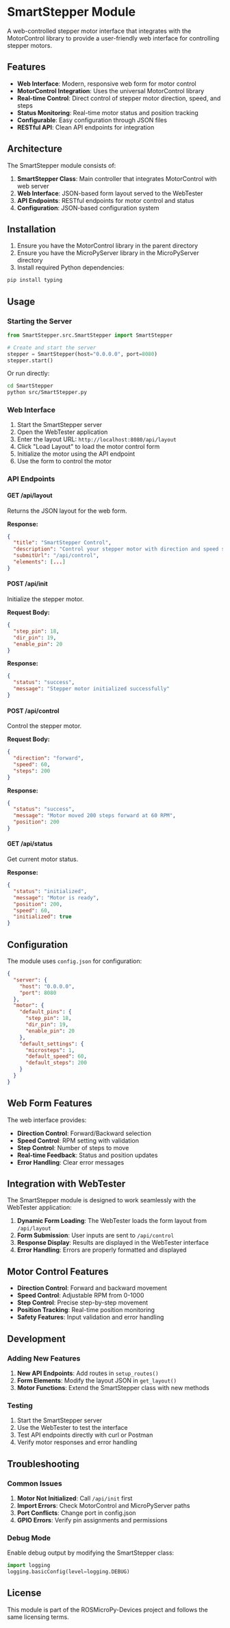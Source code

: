 # SmartStepper Module

A web-controlled stepper motor interface that integrates with the MotorControl library to provide a user-friendly web interface for controlling stepper motors.

## Features

- **Web Interface**: Modern, responsive web form for motor control
- **MotorControl Integration**: Uses the universal MotorControl library
- **Real-time Control**: Direct control of stepper motor direction, speed, and steps
- **Status Monitoring**: Real-time motor status and position tracking
- **Configurable**: Easy configuration through JSON files
- **RESTful API**: Clean API endpoints for integration

## Architecture

The SmartStepper module consists of:

1. **SmartStepper Class**: Main controller that integrates MotorControl with web server
2. **Web Interface**: JSON-based form layout served to the WebTester
3. **API Endpoints**: RESTful endpoints for motor control and status
4. **Configuration**: JSON-based configuration system

## Installation

1. Ensure you have the MotorControl library in the parent directory
2. Ensure you have the MicroPyServer library in the MicroPyServer directory
3. Install required Python dependencies:

```bash
pip install typing
```

## Usage

### Starting the Server

```python
from SmartStepper.src.SmartStepper import SmartStepper

# Create and start the server
stepper = SmartStepper(host="0.0.0.0", port=8080)
stepper.start()
```

Or run directly:

```bash
cd SmartStepper
python src/SmartStepper.py
```

### Web Interface

1. Start the SmartStepper server
2. Open the WebTester application
3. Enter the layout URL: `http://localhost:8080/api/layout`
4. Click "Load Layout" to load the motor control form
5. Initialize the motor using the API endpoint
6. Use the form to control the motor

### API Endpoints

#### GET /api/layout
Returns the JSON layout for the web form.

**Response:**
```json
{
  "title": "SmartStepper Control",
  "description": "Control your stepper motor with direction and speed settings",
  "submitUrl": "/api/control",
  "elements": [...]
}
```

#### POST /api/init
Initialize the stepper motor.

**Request Body:**
```json
{
  "step_pin": 18,
  "dir_pin": 19,
  "enable_pin": 20
}
```

**Response:**
```json
{
  "status": "success",
  "message": "Stepper motor initialized successfully"
}
```

#### POST /api/control
Control the stepper motor.

**Request Body:**
```json
{
  "direction": "forward",
  "speed": 60,
  "steps": 200
}
```

**Response:**
```json
{
  "status": "success",
  "message": "Motor moved 200 steps forward at 60 RPM",
  "position": 200
}
```

#### GET /api/status
Get current motor status.

**Response:**
```json
{
  "status": "initialized",
  "message": "Motor is ready",
  "position": 200,
  "speed": 60,
  "initialized": true
}
```

## Configuration

The module uses `config.json` for configuration:

```json
{
  "server": {
    "host": "0.0.0.0",
    "port": 8080
  },
  "motor": {
    "default_pins": {
      "step_pin": 18,
      "dir_pin": 19,
      "enable_pin": 20
    },
    "default_settings": {
      "microsteps": 1,
      "default_speed": 60,
      "default_steps": 200
    }
  }
}
```

## Web Form Features

The web interface provides:

- **Direction Control**: Forward/Backward selection
- **Speed Control**: RPM setting with validation
- **Step Control**: Number of steps to move
- **Real-time Feedback**: Status and position updates
- **Error Handling**: Clear error messages

## Integration with WebTester

The SmartStepper module is designed to work seamlessly with the WebTester application:

1. **Dynamic Form Loading**: The WebTester loads the form layout from `/api/layout`
2. **Form Submission**: User inputs are sent to `/api/control`
3. **Response Display**: Results are displayed in the WebTester interface
4. **Error Handling**: Errors are properly formatted and displayed

## Motor Control Features

- **Direction Control**: Forward and backward movement
- **Speed Control**: Adjustable RPM from 0-1000
- **Step Control**: Precise step-by-step movement
- **Position Tracking**: Real-time position monitoring
- **Safety Features**: Input validation and error handling

## Development

### Adding New Features

1. **New API Endpoints**: Add routes in `setup_routes()`
2. **Form Elements**: Modify the layout JSON in `get_layout()`
3. **Motor Functions**: Extend the SmartStepper class with new methods

### Testing

1. Start the SmartStepper server
2. Use the WebTester to test the interface
3. Test API endpoints directly with curl or Postman
4. Verify motor responses and error handling

## Troubleshooting

### Common Issues

1. **Motor Not Initialized**: Call `/api/init` first
2. **Import Errors**: Check MotorControl and MicroPyServer paths
3. **Port Conflicts**: Change port in config.json
4. **GPIO Errors**: Verify pin assignments and permissions

### Debug Mode

Enable debug output by modifying the SmartStepper class:

```python
import logging
logging.basicConfig(level=logging.DEBUG)
```

## License

This module is part of the ROSMicroPy-Devices project and follows the same licensing terms. 